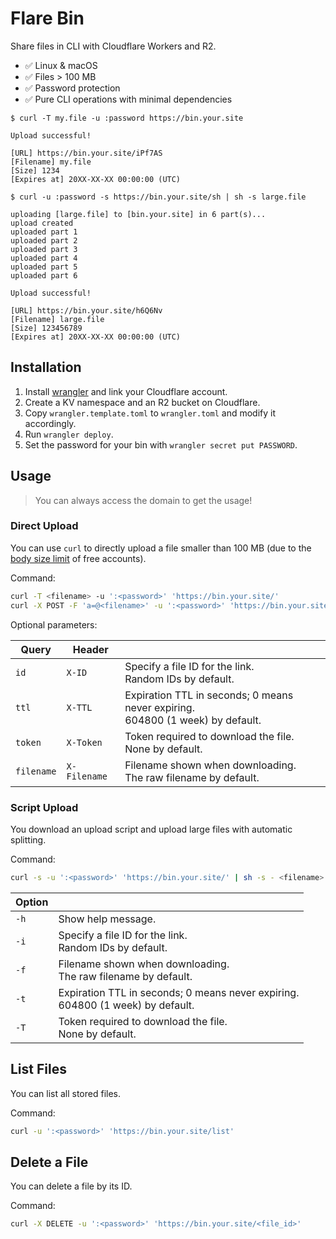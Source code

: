 # Flare Bin

Share files in CLI with Cloudflare Workers and R2.

- ✅ Linux & macOS
- ✅ Files > 100 MB
- ✅ Password protection
- ✅ Pure CLI operations with minimal dependencies

```shell
$ curl -T my.file -u :password https://bin.your.site

Upload successful!

[URL] https://bin.your.site/iPf7AS
[Filename] my.file
[Size] 1234
[Expires at] 20XX-XX-XX 00:00:00 (UTC)

$ curl -u :password -s https://bin.your.site/sh | sh -s large.file

uploading [large.file] to [bin.your.site] in 6 part(s)...
upload created
uploaded part 1
uploaded part 2
uploaded part 3
uploaded part 4
uploaded part 5
uploaded part 6

Upload successful!

[URL] https://bin.your.site/h6Q6Nv
[Filename] large.file
[Size] 123456789
[Expires at] 20XX-XX-XX 00:00:00 (UTC)
```

## Installation

1. Install [wrangler](https://developers.cloudflare.com/workers/wrangler/install-and-update/) and link your Cloudflare account.
2. Create a KV namespace and an R2 bucket on Cloudflare.
3. Copy `wrangler.template.toml` to `wrangler.toml` and modify it accordingly.
4. Run `wrangler deploy`.
5. Set the password for your bin with `wrangler secret put PASSWORD`.

## Usage

> You can always access the domain to get the usage!

### Direct Upload

You can use `curl` to directly upload a file smaller than 100 MB (due to the [body size limit](https://developers.cloudflare.com/workers/platform/limits/#request-limits) of free accounts).

Command:
```bash
curl -T <filename> -u ':<password>' 'https://bin.your.site/'
curl -X POST -F 'a=@<filename>' -u ':<password>' 'https://bin.your.site/'
```

Optional parameters:

| Query | Header | |
| --- | --- | --- |
| `id` | `X-ID` | Specify a file ID for the link.<br>Random IDs by default. |
| `ttl` | `X-TTL` | Expiration TTL in seconds; 0 means never expiring.<br>604800 (1 week) by default. |
| `token` | `X-Token` | Token required to download the file.<br>None by default. |
| `filename` | `X-Filename` | Filename shown when downloading.<br>The raw filename by default. |

### Script Upload

You download an upload script and upload large files with automatic splitting.

Command:
```bash
curl -s -u ':<password>' 'https://bin.your.site/' | sh -s - <filename> [options]
```

| Option | |
| --- | --- |
| `-h` | Show help message. |
| `-i` | Specify a file ID for the link.<br>Random IDs by default. |
| `-f` | Filename shown when downloading.<br>The raw filename by default. |
| `-t` | Expiration TTL in seconds; 0 means never expiring.<br>604800 (1 week) by default. |
| `-T` | Token required to download the file.<br>None by default. |

## List Files

You can list all stored files.

Command:
```bash
curl -u ':<password>' 'https://bin.your.site/list'
```

## Delete a File

You can delete a file by its ID.

Command:
```bash
curl -X DELETE -u ':<password>' 'https://bin.your.site/<file_id>'
```

